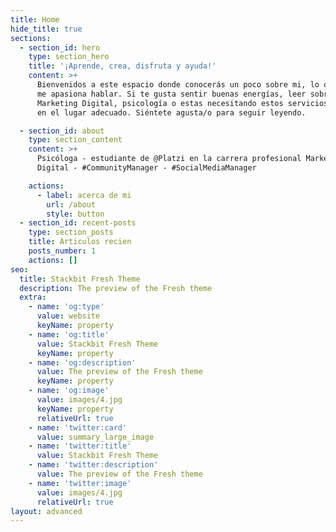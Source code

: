 ```yaml
---
title: Home
hide_title: true
sections:
  - section_id: hero
    type: section_hero
    title: '¡Aprende, crea, disfruta y ayuda!'
    content: >+
      Bienvenidos a este espacio donde conocerás un poco sobre mi, lo que hago y
      me apasiona hablar. Si te gusta sentir buenas energías, leer sobre el
      Marketing Digital, psicología o estas necesitando estos servicios, estas
      en el lugar adecuado. Siéntete agusta/o para seguir leyendo.

  - section_id: about
    type: section_content
    content: >+
      Psicóloga - estudiante de @Platzi en la carrera profesional Marketing
      Digital - #CommunityManager - #SocialMediaManager

    actions:
      - label: acerca de mi
        url: /about
        style: button
  - section_id: recent-posts
    type: section_posts
    title: Articulos recien
    posts_number: 1
    actions: []
seo:
  title: Stackbit Fresh Theme
  description: The preview of the Fresh theme
  extra:
    - name: 'og:type'
      value: website
      keyName: property
    - name: 'og:title'
      value: Stackbit Fresh Theme
      keyName: property
    - name: 'og:description'
      value: The preview of the Fresh theme
      keyName: property
    - name: 'og:image'
      value: images/4.jpg
      keyName: property
      relativeUrl: true
    - name: 'twitter:card'
      value: summary_large_image
    - name: 'twitter:title'
      value: Stackbit Fresh Theme
    - name: 'twitter:description'
      value: The preview of the Fresh theme
    - name: 'twitter:image'
      value: images/4.jpg
      relativeUrl: true
layout: advanced
---
```

